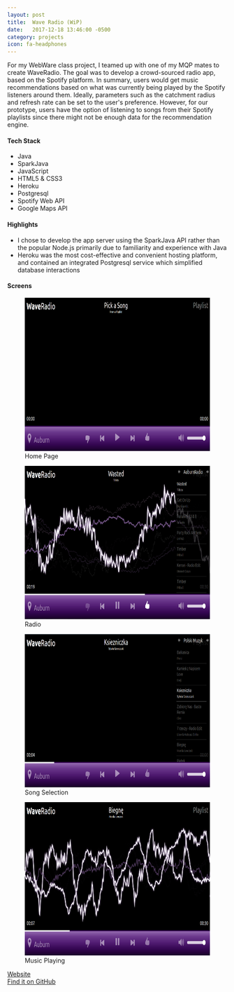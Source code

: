 ```yaml
---
layout: post
title:  Wave Radio (WiP)
date:   2017-12-18 13:46:00 -0500
category: projects
icon: fa-headphones
---
```


For my WebWare class project, I teamed up with one of my MQP mates to create WaveRadio. The goal was to develop a crowd-sourced radio app, based on the Spotify platform. In summary, users would get music recommendations based on what was currently being played by the Spotify listeners around them. Ideally, parameters such as the catchment radius and refresh rate can be set to the user's preference. However, for our prototype, users have the option of listening to songs from their Spotify playlists since there might not be enough data for the recommendation engine. 

#### Tech Stack
* Java
* SparkJava
* JavaScript
* HTML5 & CSS3
* Heroku
* Postgresql
* Spotify Web API
* Google Maps API 

#### Highlights
* I chose to develop the app server using the SparkJava API rather than the popular Node.js primarily due to familiarity and experience with Java
* Heroku was the most cost-effective and convenient hosting platform, and contained an integrated Postgresql service which simplified database interactions

#### Screens

<figure>
<img src='/assets/images/wave-homePage.png' height='350px' alt='Home'>
<figcaption>Home Page</figcaption>
</figure>

<figure>
<img src='/assets/images/wave-radio.png' height='350px' alt='Radio'>
<figcaption>Radio</figcaption>
</figure>

<figure>
<img src='/assets/images/wave-songSelection.png' height='350px' alt='Song Selection'>
<figcaption>Song Selection</figcaption>
</figure>

<figure>
<img src='/assets/images/wave-musicPlaying.png' height='350px' alt='Music Playing'>
<figcaption>Music Playing</figcaption>
</figure>


[Website]({{'https://wave-radio.herokuapp.com'}})
<br>
[Find it on GitHub]({{'https://github.com/mrampiah/CS4241.git'}})